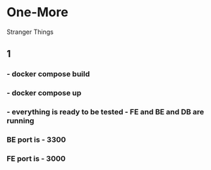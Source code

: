 # One-More
Stranger Things

## 1
### - docker compose build
### - docker compose up
### - everything is ready to be tested - FE and BE and DB are running
### BE port is - 3300
### FE port is - 3000